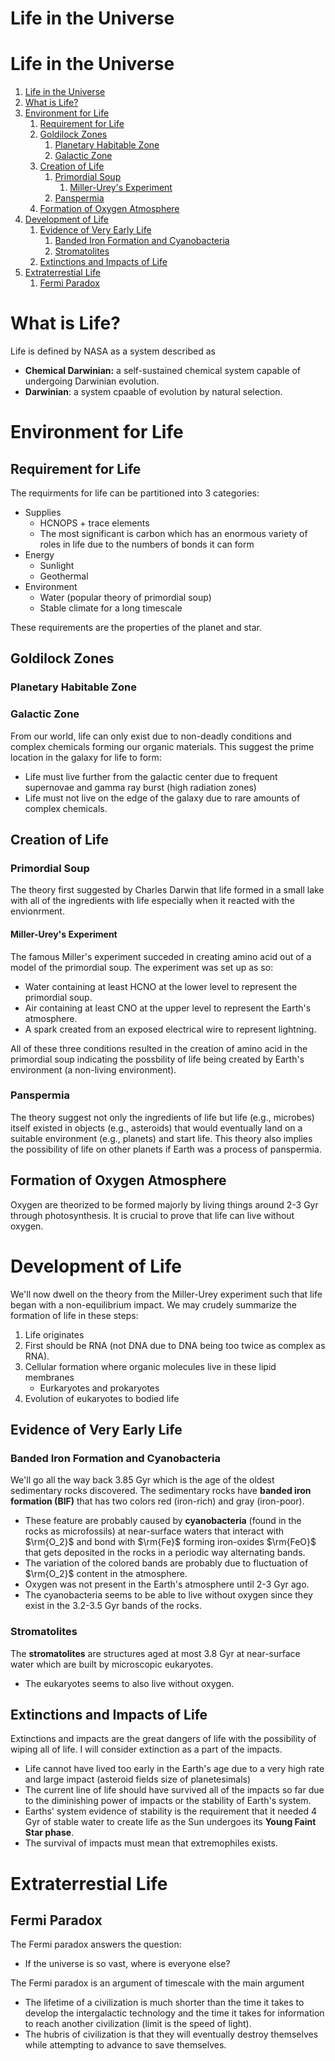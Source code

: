 #  Life in the Universe

# Life in the Universe
1. [Life in the Universe](#life-in-the-universe)
2. [What is Life?](#what-is-life)
3. [Environment for Life](#environment-for-life)
    1. [Requirement for Life](#requirement-for-life)
    2. [Goldilock Zones](#goldilock-zones)
        1. [Planetary Habitable Zone](#planetary-habitable-zone)
        2. [Galactic Zone](#galactic-zone)
    3. [Creation of Life](#creation-of-life)
        1. [Primordial Soup](#primordial-soup)
            1. [Miller-Urey's Experiment](#miller-ureys-experiment)
        2. [Panspermia](#panspermia)
    4. [Formation of Oxygen Atmosphere](#formation-of-oxygen-atmosphere)
4. [Development of Life](#development-of-life)
    1. [Evidence of Very Early Life](#evidence-of-very-early-life)
        1. [Banded Iron Formation and Cyanobacteria](#banded-iron-formation-and-cyanobacteria)
        2. [Stromatolites](#stromatolites)
    2. [Extinctions and Impacts of Life](#extinctions-and-impacts-of-life)
5. [Extraterrestial Life](#extraterrestial-life)
    1. [Fermi Paradox](#fermi-paradox)
# What is Life?
Life is defined by NASA as a system described as

* **Chemical Darwinian:** a self-sustained chemical system capable of undergoing Darwinian evolution.
* **Darwinian**: a system cpaable of evolution by natural selection.



# Environment for Life
## Requirement for Life
The requirments for life can be partitioned into 3 categories:

* Supplies
    * HCNOPS + trace elements
    * The most significant is carbon which has an enormous variety of roles in life due to the numbers of bonds it can form
* Energy
    * Sunlight
    * Geothermal
* Environment
    * Water (popular theory of primordial soup)
    * Stable climate for a long timescale

These requirements are the properties of the planet and star.

## Goldilock Zones
### Planetary Habitable Zone

### Galactic Zone
From our world, life can only exist due to non-deadly conditions and complex chemicals forming our organic materials. This suggest the prime location in the galaxy for life to form:

* Life must live further from the galactic center due to frequent supernovae and gamma ray burst (high radiation zones)
* Life must not live on the edge of the galaxy due to rare amounts of complex chemicals.

## Creation of Life
### Primordial Soup
The theory first suggested by Charles Darwin that life formed in a small lake with all of the ingredients with life especially when it reacted with the envionrment.

#### Miller-Urey's Experiment
The famous Miller's experiment succeded in creating amino acid out of a model of the primordial soup. The experiment was set up as so:

* Water containing at least HCNO at the lower level to represent the primordial soup.
* Air containing at least CNO at the upper level to represent the Earth's atmosphere.
* A spark created from an exposed electrical wire to represent lightning.

All of these three conditions resulted in the creation of amino acid in the primordial soup indicating the possbility of life being created by Earth's environment (a non-living environment).

### Panspermia
The theory suggest not only the ingredients of life but life (e.g., microbes) itself existed in objects (e.g., asteroids) that would eventually land on a suitable environment (e.g., planets) and start life. This theory also implies the possibility of life on other planets if Earth was a process of panspermia.

## Formation of Oxygen Atmosphere
Oxygen are theorized to be formed majorly by living things around 2-3 Gyr through photosynthesis. It is crucial to prove that life can live without oxygen.

# Development of Life
We'll now dwell on the theory from the Miller-Urey experiment such that life began with a non-equilibrium impact. We may crudely summarize the formation of life in these steps:

1. Life originates
2. First should be RNA (not DNA due to DNA being too twice as complex as RNA).
3. Cellular formation where organic molecules live in these lipid membranes
    * Eurkaryotes and prokaryotes
4. Evolution of eukaryotes to bodied life

## Evidence of Very Early Life

### Banded Iron Formation and Cyanobacteria
We'll go all the way back 3.85 Gyr which is the age of the oldest sedimentary rocks discovered. The sedimentary rocks have **banded iron formation (BIF)** that has two colors red (iron-rich) and gray (iron-poor).

* These feature are probably caused by **cyanobacteria** (found in the rocks as microfossils) at near-surface waters that interact with $\rm{O_2}$ and bond with $\rm{Fe}$ forming iron-oxides $\rm{FeO}$ that gets deposited in the rocks in a periodic way alternating bands.
* The variation of the colored bands are probably due to fluctuation of $\rm{O_2}$ content in the atmosphere.
* Oxygen was not present in the Earth's atmosphere until 2-3 Gyr ago.
* The cyanobacteria seems to be able to live without oxygen since they exist in the 3.2-3.5 Gyr bands of the rocks.

### Stromatolites
The **stromatolites** are structures aged at most 3.8 Gyr at near-surface water which are built by microscopic eukaryotes.

* The eukaryotes seems to also live without oxygen.

## Extinctions and Impacts of Life
Extinctions and impacts are the great dangers of life with the possibility of wiping all of life. I will consider extinction as a part of the impacts.

* Life cannot have lived too early in the Earth's age due to a very high rate and large impact (asteroid fields size of planetesimals)
* The current line of life should have survived all of the impacts so far due to the diminishing power of impacts or the stability of Earth's system.
* Earths' system evidence of stability is the requirement that it needed 4 Gyr of stable water to create life as the Sun undergoes its **Young Faint Star phase**.
* The survival of impacts must mean that extremophiles exists.


# Extraterrestial Life
## Fermi Paradox
The Fermi paradox answers the question:

* If the universe is so vast, where is everyone else?

The Fermi paradox is an argument of timescale with the main argument

* The lifetime of a civilization is much shorter than the time it takes to develop the intergalactic technology and the time it takes for information to reach another civilization (limit is the speed of light).
* The hubris of civilization is that they will eventually destroy themselves while attempting to advance to save themselves.